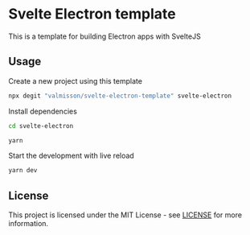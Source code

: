 # Svelte Electron template

This is a template for building Electron apps with SvelteJS

## Usage

Create a new project using this template

```bash
npx degit "valmisson/svelte-electron-template" svelte-electron
```

Install dependencies

```bash
cd svelte-electron

yarn
```

Start the development with live reload

```bash
yarn dev
```

## License

This project is licensed under the MIT License - see [LICENSE](https://github.com/valmisson/svelte-electron-template/blob/master/LICENSE) for more information.
